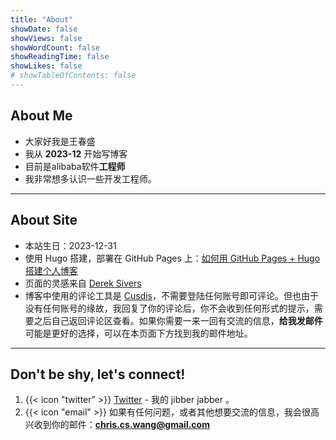 ```yaml
---
title: "About"
showDate: false
showViews: false
showWordCount: false
showReadingTime: false
showLikes: false
# showTableOfContents: false
---
```

## About Me

- 大家好我是王春盛
- 我从 **2023-12** 开始写博客
- 目前是alibaba软件**工程师**
- 我非常想多认识一些开发工程师。

---

## About Site

- 本站生日：2023-12-31
- 使用 Hugo 搭建，部署在 GitHub Pages 上：[如何用 GitHub Pages + Hugo 搭建个人博客](/blog/create-a-wesite-using-github-pages-and-hugo/)
- 页面的灵感来自 [Derek Sivers](https://nownownow.com/about)
- 博客中使用的评论工具是 [Cusdis](https://cusdis.com/)，不需要登陆任何账号即可评论。但也由于没有任何账号的缘故，我回复了你的评论后，你不会收到任何形式的提示，需要之后自己返回评论区查看。如果你需要一来一回有交流的信息，**给我发邮件** 可能是更好的选择，可以在本页面下方找到我的邮件地址。

---

## Don't be shy, let's connect!

1. {{< icon "twitter" >}} [Twitter](https://twitter.com/chriswangss) - 我的 jibber jabber 。
2. {{< icon "email" >}}
   如果有任何问题，或者其他想要交流的信息，我会很高兴收到你的邮件：**chris.cs.wang@gmail.com**
